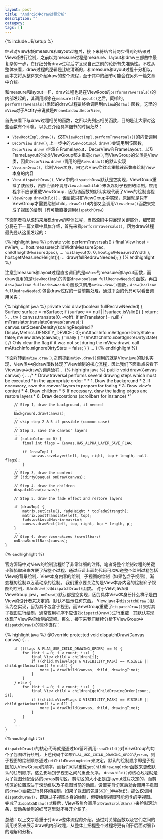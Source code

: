 ```yaml
---
layout: post
title: "Android中draw过程分析"
description: ""
category: 
tags: []
---
```

{% include JB/setup %}

经过对View树的measure和layout过程后，接下来将结合前两步得到的结果对View树进行绘制，之前以为measure过程是measure、layout和draw三部曲中最复杂的一步，在仔细分析draw过程后才发现自己之前的论断有失准确性。不过从整体来看，draw过程的逻辑是比较清晰的，和measure和layout过程十分相似，而本文将从整体来介绍draw的整个流程，至于其中的细节可能会在另外一篇文章中介绍。

和measure和layout一样，draw过程也是在ViewRoot的`performTraversals()`的内部发起的，其调用顺序在`measure()`和`layout()`之后，同样的，`performTraversals()`发起的draw过程最终会调用到`mView`的`draw()`函数，这里的`mView`对于Actiity来说就是`PhoneWindow.DecorView`。

首先来看下与draw过程相关的函数，之所以先列出相关函数，目的是让大家对这些函数有个印象，以免在介绍具体细节的时候茫然：

* `ViewRootImpl.draw()`，仅在`ViewRootImpl.performTraversals()`的内部调用
* `DecorView.draw()`, 上一步中的`ViewRootImpl.draw()`会调用到该函数，`DecorView.draw()`继承自Framelayout，DecorView和FrameLayout，以及FrameLayout的父类ViewGroup都未重载`draw()`,而ViewGroup的父类是View类，因此`DecorView.draw()`调用的是`View.draw()`的默认实现
* `View.onDraw()`，绘制View本身，自定义View往往会重载该函数来绘制View本身的内容
* `View.dispatchDraw()`, View中的`dispatchDraw`默认是空实现，ViewGroup重载了该函数，内部会循环调用`View.drawChild()`来发起对子视图的绘制，应用程序不应该重载ViewGroup，因为该函数的默认实现代表了View的绘制流程
* `ViewGroup.drawChild()`，该函数只在ViewGroup中实现，原因就是只有ViewGroup才需要绘制child，`drawChild`内部又会调用`View.draw()`函数来完成子视图的绘制（有可能直接调用`dispatchDraw`）

下面笔者将从源码来展现draw的整体过程，当然源码中只展现关键部分，细节部分将在下一篇文章中具体介绍，首先来看`performTraversals()`，因为draw过程最先是从这里发起的：

{% highlight java %}
private void performTraversals() {
    final View host = mView;
    ...
    host.measure(childWidthMeasureSpec, childHeightMeasureSpec);
    ...
    host.layout(0, 0, host.getMeasuredWidth(), host.getMeasuredHeight());
    ...
    draw(fullRedrawNeeded);
}
{% endhighlight %}

注意到measure和layout过程直接调用的是`mView`的measure和layout函数，而draw调用的是`ViewRootImpl`的内部`draw(boolean fullRedrawNeeded)`函数，再由`draw(boolean fullRedrawNeeded)`函数来调用`mView.draw()`函数，`draw(boolean fullRedrawNeeded)`包含draw过程的一些前期处理，通过下面的代码可以看出调用关系：

{% highlight java %}
private void draw(boolean fullRedrawNeeded) {
        Surface surface = mSurface;
        if (surface == null || !surface.isValid()) {
            return;
        }
		...
        try {
	     	canvas.translate(0, -yoff);
	     	if (mTranslator != null) {
	     		mTranslator.translateCanvas(canvas);
	     	}
	     	canvas.setScreenDensity(scalingRequired ? DisplayMetrics.DENSITY_DEVICE : 0);
	     	mAttachInfo.mSetIgnoreDirtyState = false;
	     	mView.draw(canvas);
       } finally {
	    	if (!mAttachInfo.mSetIgnoreDirtyState) {
	    	// Only clear the flag if it was not set during the mView.draw() call
	    	mAttachInfo.mIgnoreDirtyState = false;
         	}
       }
       ...
}
{% endhighlight %}

下面将转到`mView.draw()`,之前提到`mView.draw()`调用的就是View.java的默认实现，View类中的draw函数体现了View绘制的核心流程，因此我们下面重点来看下View.java中draw的调用流程：
{% highlight java %}
public void draw(Canvas canvas) {
	...
        /*
         * Draw traversal performs several drawing steps which must be executed
         * in the appropriate order:
         *
         *      1. Draw the background
         *      2. If necessary, save the canvas' layers to prepare for fading
         *      3. Draw view's content
         *      4. Draw children
         *      5. If necessary, draw the fading edges and restore layers
         *      6. Draw decorations (scrollbars for instance)
         */

        // Step 1, draw the background, if needed
		...
        background.draw(canvas);
		...
        // skip step 2 & 5 if possible (common case)
		...
        // Step 2, save the canvas' layers
		...
        if (solidColor == 0) {
            final int flags = Canvas.HAS_ALPHA_LAYER_SAVE_FLAG;

            if (drawTop) {
                canvas.saveLayer(left, top, right, top + length, null, flags);
            }
		...
        // Step 3, draw the content
        if (!dirtyOpaque) onDraw(canvas);

        // Step 4, draw the children
        dispatchDraw(canvas);

        // Step 5, draw the fade effect and restore layers

        if (drawTop) {
            matrix.setScale(1, fadeHeight * topFadeStrength);
            matrix.postTranslate(left, top);
            fade.setLocalMatrix(matrix);
            canvas.drawRect(left, top, right, top + length, p);
        }
		...
        // Step 6, draw decorations (scrollbars)
        onDrawScrollBars(canvas);
    }
{% endhighlight %}

官方源码中对View的绘制流程给了非常详细的注释，笔者将整个绘制过程的关键步骤抽取出来方便了解整个过程，通过阅读上面的代码可以知道整个绘制过程包括View的背景绘制，View本身内容的绘制，子视图的绘制（如果包含子视图），渐变框的绘制以及滚动条的绘制。
我们重点要关注的是View本身内容的绘制和子视图的绘制，即`onDraw()`和`dispatchDraw()`函数。
对于View.java和ViewGroup.java，`onDraw()`默认都是空实现，因为具体View本身长什么样子是由View的设计者来决定的，默认不显示任何东西。
View.java中`dispatchDraw()`默认为空实现，因为其不包含子视图，而ViewGroup重载了`dispatchDraw()`来对其子视图进行绘制，通常应用程序不应该对`dispatchDraw()`进行重载，其默认实现体现了View系统绘制的流程。那么，接下来我们继续分析下ViewGroup中`dispatchDraw()`的具体流程：

{% highlight java %}
@Override
    protected void dispatchDraw(Canvas canvas) {
       ...

        if ((flags & FLAG_USE_CHILD_DRAWING_ORDER) == 0) {
            for (int i = 0; i < count; i++) {
                final View child = children[i];
                if ((child.mViewFlags & VISIBILITY_MASK) == VISIBLE || child.getAnimation() != null) {
                    more |= drawChild(canvas, child, drawingTime);
                }
            }
        } else {
            for (int i = 0; i < count; i++) {
                final View child = children[getChildDrawingOrder(count, i)];
                if ((child.mViewFlags & VISIBILITY_MASK) == VISIBLE || child.getAnimation() != null) {
                    more |= drawChild(canvas, child, drawingTime);
                }
            }
        }
      	...
    }

{% endhighlight %}

`dispatchDraw()`的核心代码就是通过for循环调用`drawChild()`对ViewGroup的每个子视图进行绘制，上述代码中如果`FLAG_USE_CHILD_DRAWING_ORDER`为`true`，则子视图的绘制顺序通过`getChildDrawingOrder`来决定，默认的绘制顺序即是子视图加入ViewGroup的顺序，而我们可以重载`getChildDrawingOrder`函数来更改默认的绘制顺序，这会影响到子视图之间的重叠关系。
`drawChild()`的核心过程就是为子视图分配合适的cavas剪切区，剪切区的大小正是由layout过程决定的，而剪切区的位置取决于滚动值以及子视图当前的动画。设置完剪切区后就会调用子视图的`draw()`函数进行具体的绘制，如果子视图的包含`SKIP_DRAW`标识，那么仅调用`dispatchDraw()`，即跳过子视图本身的绘制，但要绘制视图可能包含的字视图。
完成了`dispatchDraw()`过程后，View系统会调用`onDrawScrollBars()`来绘制滚动条，滚动条绘制的细节这里就不展开介绍了。

总结：以上文字着重于对draw整体流程的介绍，通过对关键函数以及它们之间的调用关系来展示draw的内部过程，从整体上把握整个过程将更有利于后面对细节的理解和分析。
